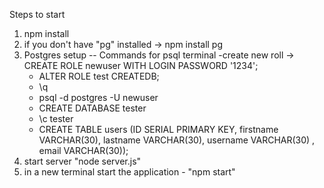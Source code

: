 Steps to start
1. npm install
2. if you don't have "pg" installed -> npm install pg
3. Postgres setup 
-- Commands for psql terminal
    -create new roll -> CREATE ROLE newuser WITH LOGIN PASSWORD '1234';
    - ALTER ROLE test CREATEDB;
    - \q
    - psql -d postgres -U newuser
    - CREATE DATABASE tester
    - \c tester
    - CREATE TABLE users (ID SERIAL PRIMARY KEY, firstname VARCHAR(30), lastname VARCHAR(30), username VARCHAR(30) , email VARCHAR(30));
4. start server "node server.js"
5. in a new terminal start the application - "npm start"
